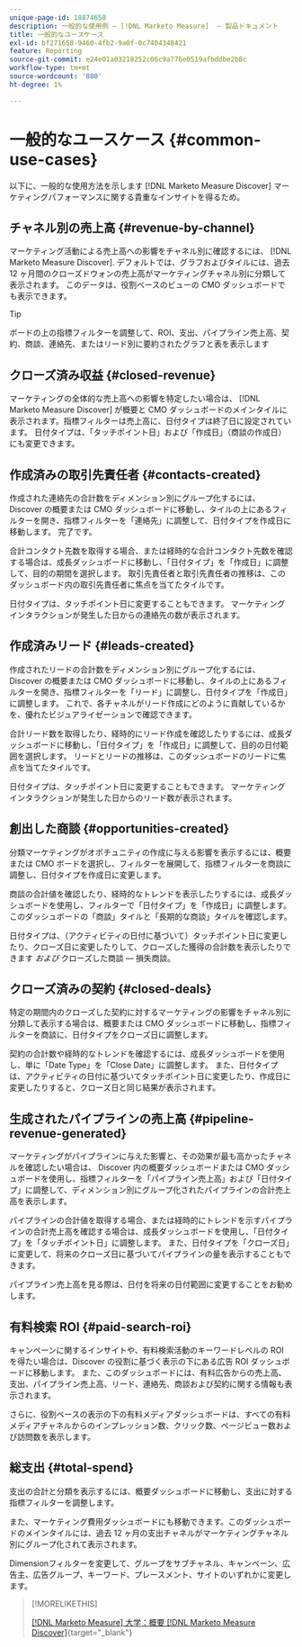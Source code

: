 ```yaml
---
unique-page-id: 18874658
description: 一般的な使用例 — [!DNL Marketo Measure]  — 製品ドキュメント
title: 一般的なユースケース
exl-id: bf271658-9460-4fb2-9a0f-0c7404348421
feature: Reporting
source-git-commit: e24e01a03218252c06c9a776e0519afbddbe2b8c
workflow-type: tm+mt
source-wordcount: '880'
ht-degree: 1%

---
```


# 一般的なユースケース {#common-use-cases}

以下に、一般的な使用方法を示します [!DNL Marketo Measure Discover] マーケティングパフォーマンスに関する貴重なインサイトを得るため。

## チャネル別の売上高 {#revenue-by-channel}

マーケティング活動による売上高への影響をチャネル別に確認するには、 [!DNL Marketo Measure Discover]. デフォルトでは、グラフおよびタイルには、過去 12 ヶ月間のクローズドウォンの売上高がマーケティングチャネル別に分類して表示されます。 このデータは、役割ベースのビューの CMO ダッシュボードでも表示できます。

>[!TIP]
>
>ボードの上の指標フィルターを調整して、ROI、支出、パイプライン売上高、契約、商談、連絡先、またはリード別に要約されたグラフと表を表示します

## クローズ済み収益 {#closed-revenue}

マーケティングの全体的な売上高への影響を特定したい場合は、 [!DNL Marketo Measure Discover] が概要と CMO ダッシュボードのメインタイルに表示されます。指標フィルターは売上高に、日付タイプは終了日に設定されています。 日付タイプは、「タッチポイント日」および「作成日」（商談の作成日）にも変更できます。

## 作成済みの取引先責任者 {#contacts-created}

作成された連絡先の合計数をディメンション別にグループ化するには、Discover の概要または CMO ダッシュボードに移動し、タイルの上にあるフィルターを開き、指標フィルターを「連絡先」に調整して、日付タイプを作成日に移動します。 完了です。

合計コンタクト先数を取得する場合、または経時的な合計コンタクト先数を確認する場合は、成長ダッシュボードに移動し、「日付タイプ」を「作成日」に調整して、目的の期間を選択します。 取引先責任者と取引先責任者の推移は、このダッシュボード内の取引先責任者に焦点を当てたタイルです。

日付タイプは、タッチポイント日に変更することもできます。 マーケティングインタラクションが発生した日からの連絡先の数が表示されます。

## 作成済みリード {#leads-created}

作成されたリードの合計数をディメンション別にグループ化するには、Discover の概要または CMO ダッシュボードに移動し、タイルの上にあるフィルターを開き、指標フィルターを「リード」に調整し、日付タイプを「作成日」に調整します。 これで、各チャネルがリード作成にどのように貢献しているかを、優れたビジュアライゼーションで確認できます。

合計リード数を取得したり、経時的にリード作成を確認したりするには、成長ダッシュボードに移動し、「日付タイプ」を「作成日」に調整して、目的の日付範囲を選択します。 リードとリードの推移は、このダッシュボードのリードに焦点を当てたタイルです。

日付タイプは、タッチポイント日に変更することもできます。 マーケティングインタラクションが発生した日からのリード数が表示されます。

## 創出した商談 {#opportunities-created}

分類マーケティングがオポチュニティの作成に与える影響を表示するには、概要または CMO ボードを選択し、フィルターを展開して、指標フィルターを商談に調整し、日付タイプを作成日に変更します。

商談の合計値を確認したり、経時的なトレンドを表示したりするには、成長ダッシュボードを使用し、フィルターで「日付タイプ」を「作成日」に調整します。 このダッシュボードの「商談」タイルと「長期的な商談」タイルを確認します。

日付タイプは、（アクティビティの日付に基づいて）タッチポイント日に変更したり、クローズ日に変更したりして、クローズした獲得の合計数を表示したりできます _および_ クローズした商談 — 損失商談。

## クローズ済みの契約 {#closed-deals}

特定の期間内のクローズした契約に対するマーケティングの影響をチャネル別に分類して表示する場合は、概要または CMO ダッシュボードに移動し、指標フィルターを商談に、日付タイプをクローズ日に調整します。

契約の合計数や経時的なトレンドを確認するには、成長ダッシュボードを使用し、単に「Date Type」を「Close Date」に調整します。 また、日付タイプは、アクティビティの日付に基づいてタッチポイント日に変更したり、作成日に変更したりすると、クローズ日と同じ結果が表示されます。

## 生成されたパイプラインの売上高 {#pipeline-revenue-generated}

マーケティングがパイプラインに与えた影響と、その効果が最も高かったチャネルを確認したい場合は、 Discover 内の概要ダッシュボードまたは CMO ダッシュボードを使用し、指標フィルターを「パイプライン売上高」および「日付タイプ」に調整して、ディメンション別にグループ化されたパイプラインの合計売上高を表示します。

パイプラインの合計値を取得する場合、または経時的にトレンドを示すパイプラインの合計売上高を確認する場合は、成長ダッシュボードを使用し、「日付タイプ」を「タッチポイント日」に調整します。 また、日付タイプを「クローズ日」に変更して、将来のクローズ日に基づいてパイプラインの量を表示することもできます。

パイプライン売上高を見る際は、日付を将来の日付範囲に変更することをお勧めします。

## 有料検索 ROI {#paid-search-roi}

キャンペーンに関するインサイトや、有料検索活動のキーワードレベルの ROI を得たい場合は、Discover の役割に基づく表示の下にある広告 ROI ダッシュボードに移動します。 また、このダッシュボードには、有料広告からの売上高、支出、パイプライン売上高、リード、連絡先、商談および契約に関する情報も表示されます。

さらに、役割ベースの表示の下の有料メディアダッシュボードは、すべての有料メディアチャネルからのインプレッション数、クリック数、ページビュー数および訪問数を表示します。

## 総支出 {#total-spend}

支出の合計と分類を表示するには、概要ダッシュボードに移動し、支出に対する指標フィルターを調整します。

また、マーケティング費用ダッシュボードにも移動できます。このダッシュボードのメインタイルには、過去 12 ヶ月の支出チャネルがマーケティングチャネル別にグループ化されて表示されます。

Dimensionフィルターを変更して、グループをサブチャネル、キャンペーン、広告主、広告グループ、キーワード、プレースメント、サイトのいずれかに変更します。

>[!MORELIKETHIS]
>
>[[!DNL Marketo Measure] 大学：概要 [!DNL Marketo Measure Discover]](https://universityonline.marketo.com/courses/bizible-discover/#/page/5c645586a7863a73ad3b23e6){target="_blank"}
